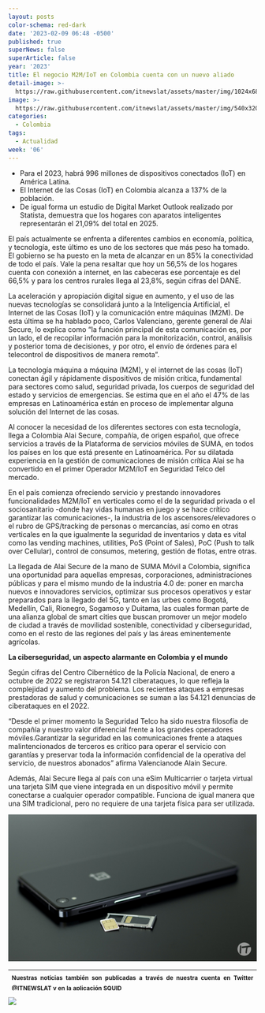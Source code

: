 ```yaml
---
layout: posts
color-schema: red-dark
date: '2023-02-09 06:48 -0500'
published: true
superNews: false
superArticle: false
year: '2023'
title: El negocio M2M/IoT en Colombia cuenta con un nuevo aliado
detail-image: >-
  https://raw.githubusercontent.com/itnewslat/assets/master/img/1024x680/celular-sin-sim-g.jpg
image: >-
  https://raw.githubusercontent.com/itnewslat/assets/master/img/540x320/celular-sin-sim-p.jpg
categories:
  - Colombia
tags:
  - Actualidad
week: '06'
---
```

- Para el 2023, habrá 996 millones de dispositivos conectados (IoT) en América Latina.
- El Internet de las Cosas (IoT) en Colombia alcanza a 137% de la población.
- De igual forma un estudio de Digital Market Outlook realizado por Statista, demuestra que los hogares con aparatos inteligentes representarán el 21,09% del total en 2025.

El país actualmente se enfrenta a diferentes cambios en economía, política, y tecnología, este último es uno de los sectores que más peso ha tomado. El gobierno se ha puesto en la meta de alcanzar en un 85% la conectividad de todo el país.  Vale la pena resaltar que hoy un 56,5% de los hogares cuenta con conexión a internet, en las cabeceras ese porcentaje es del 66,5% y para los centros rurales llega al 23,8%, según cifras del DANE. 

La aceleración y apropiación digital sigue en aumento, y el uso de las nuevas tecnologías se consolidará junto a la Inteligencia Artificial, el Internet de las Cosas (IoT) y la comunicación entre máquinas (M2M). De esta última se ha hablado poco, Carlos Valenciano, gerente general de Alai Secure, lo explica como “la función principal de esta comunicación es, por un lado, el de recopilar información para la monitorización, control, análisis y posterior toma de decisiones, y por otro, el envío de órdenes para el telecontrol de dispositivos de manera remota”.
 
La tecnología máquina a máquina (M2M), y el internet de las cosas (IoT) conectan ágil y rápidamente dispositivos de misión crítica, fundamental para sectores como salud, seguridad privada, los cuerpos de seguridad del estado y servicios de emergencias. Se estima que en el año el 47% de las empresas en Latinoamérica están en proceso de implementar alguna solución del Internet de las cosas.

Al conocer la necesidad de los diferentes sectores con esta tecnología, llega a Colombia Alai Secure, compañía, de origen español, que ofrece servicios a través de la Plataforma de servicios móviles de SUMA, en todos los países en los que está presente en Latinoamérica. Por su dilatada experiencia en la gestión de comunicaciones de misión crítica Alai se ha convertido en el primer Operador M2M/IoT en Seguridad Telco del mercado.
 
En el país comienza ofreciendo servicio y prestando innovadores funcionalidades M2M/IoT en verticales como el de la seguridad privada o el sociosanitario -donde hay vidas humanas en juego y se hace crítico garantizar las comunicaciones-, la industria de los ascensores/elevadores o el rubro de  GPS/tracking de personas o mercancías, así como en otras verticales en la que igualmente la seguridad de inventarios y data es vital como las vending machines, utilities, PoS (Point of Sales), PoC (Push to talk over Cellular), control de consumos, metering, gestión de flotas, entre otras.
 
La llegada de Alai Secure de la mano de SUMA Móvil a Colombia, significa una oportunidad para aquellas empresas, corporaciones, administraciones públicas y para el mismo mundo de la industria 4.0 de:  poner en marcha nuevos e innovadores servicios, optimizar sus procesos operativos y estar preparados para la llegado del 5G, tanto en las urbes como Bogotá, Medellín, Cali, Rionegro, Sogamoso y Duitama, las cuales forman parte de una alianza global de smart cities  que buscan promover un mejor modelo de ciudad a través de  movilidad sostenible, conectividad y ciberseguridad, como en el resto de las regiones del país y las áreas eminentemente agrícolas.
 
**La ciberseguridad, un aspecto alarmante en Colombia y el mundo**
 
Según cifras del Centro Cibernético de la Policía Nacional, de enero a octubre de 2022 se registraron 54.121 ciberataques, lo que refleja la complejidad y aumento del problema. Los recientes ataques a empresas prestadoras de salud y comunicaciones se suman a las 54.121 denuncias de ciberataques en el 2022.
 
“Desde el primer momento la Seguridad Telco ha sido nuestra filosofía de compañía y nuestro valor diferencial frente a los grandes operadores móviles.Garantizar la seguridad en las comunicaciones frente a ataques malintencionados de terceros es crítico para operar el servicio con garantías y preservar toda la información confidencial de la operativa del servicio, de nuestros abonados” afirma Valencianode Alain Secure.
 
Además, Alai Secure llega al país con una eSim Multicarrier o tarjeta virtual una tarjeta SIM que viene integrada en un dispositivo móvil y permite conectarse a cualquier operador compatible. Funciona de igual manera que una SIM tradicional, pero no requiere de una tarjeta física para ser utilizada.

![](https://raw.githubusercontent.com/itnewslat/assets/master/img/540x320/celular-sin-sim-p.jpg)

<table style="height: 42px;" width="569">
<tbody>
<tr>
<td style="text-align: justify;"><sub><strong>Nuestras noticias también son publicadas a través de nuestra cuenta en Twitter <a href="https://twitter.com/itnewslat?lang=es">@ITNEWSLAT</a> y en la aplicación <a href="https://squidapp.co/en/">SQUID</a></strong></sub></td>
</tr>
</tbody>
</table>

<img src="https://tracker.metricool.com/c3po.jpg?hash=56f88a41e39ab42c063cc51676587a04"/>